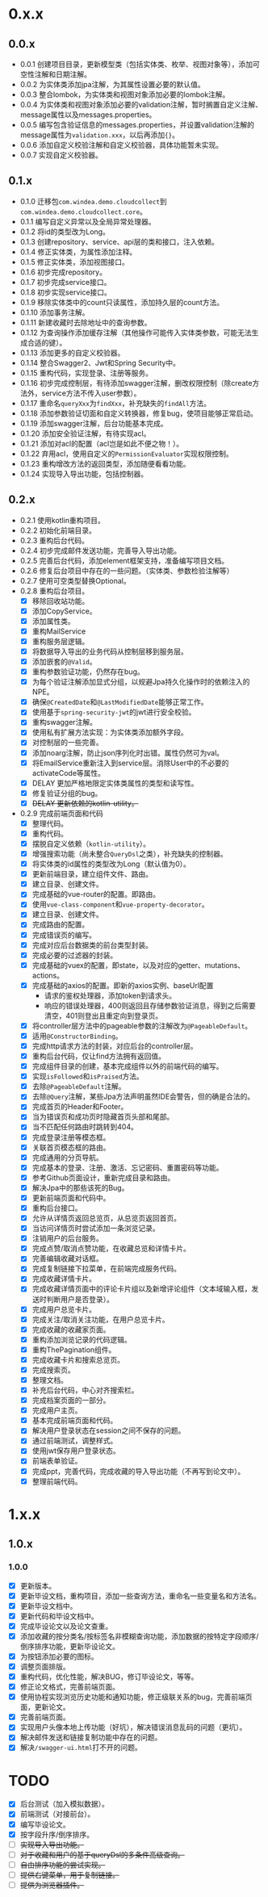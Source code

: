 # 0.x.x

## 0.0.x

* 0.0.1 创建项目目录，更新模型类（包括实体类、枚举、视图对象等），添加可空性注解和日期注解。
* 0.0.2 为实体类添加jpa注解，为其属性设置必要的默认值。
* 0.0.3 整合lombok，为实体类和视图对象添加必要的lombok注解。
* 0.0.4 为实体类和视图对象添加必要的validation注解，暂时搁置自定义注解、message属性以及messages.properties。
* 0.0.5 编写包含验证信息的messages.properties，并设置validation注解的message属性为`validation.xxx`，以后再添加`{}`。
* 0.0.6 添加自定义校验注解和自定义校验器，具体功能暂未实现。
* 0.0.7 实现自定义校验器。

## 0.1.x

* 0.1.0 迁移包`com.windea.demo.cloudcollect`到`com.windea.demo.cloudcollect.core`。
* 0.1.1 编写自定义异常以及全局异常处理器。
* 0.1.2 将id的类型改为Long。
* 0.1.3 创建repository、service、api层的类和接口，注入依赖。
* 0.1.4 修正实体类，为属性添加注释。
* 0.1.5 修正实体类，添加视图接口。
* 0.1.6 初步完成repository。
* 0.1.7 初步完成service接口。
* 0.1.8 初步实现service接口。
* 0.1.9 移除实体类中的count只读属性，添加持久层的count方法。
* 0.1.10 添加事务注解。
* 0.1.11 新建收藏时去除地址中的查询参数。
* 0.1.12 为查询操作添加缓存注解（其他操作可能传入实体类参数，可能无法生成合适的键）。
* 0.1.13 添加更多的自定义校验器。
* 0.1.14 整合Swagger2、Jwt和Spring Security中。
* 0.1.15 重构代码，实现登录、注册等服务。
* 0.1.16 初步完成控制层，有待添加swagger注解，删改权限控制（除create方法外，service方法不传入user参数）。
* 0.1.17 重命名`queryXxx`为`findXxx`，补充缺失的`findAll`方法。
* 0.1.18 添加参数验证切面和自定义转换器，修复bug，使项目能够正常启动。
* 0.1.19 添加swagger注解，后台功能基本完成。
* 0.1.20 添加安全验证注解，有待实现acl。
* 0.1.21 添加对acl的配置（acl岂是如此不便之物！）。
* 0.1.22 弃用acl，使用自定义的`PermissionEvaluator`实现权限控制。
* 0.1.23 重构增改方法的返回类型，添加随便看看功能。
* 0.1.24 实现导入导出功能，包括控制器。

## 0.2.x

* 0.2.1 使用kotlin重构项目。
* 0.2.2 初始化前端目录。
* 0.2.3 重构后台代码。
* 0.2.4 初步完成邮件发送功能，完善导入导出功能。
* 0.2.5 完善后台代码，添加element框架支持，准备编写项目文档。
* 0.2.6 修复后台项目中存在的一些问题。（实体类、参数检验注解等）
* 0.2.7 使用可空类型替换Optional。
* 0.2.8 重构后台项目。
  * [X] 移除回收站功能。
  * [X] 添加CopyService。
  * [X] 添加属性类。
  * [X] 重构MailService
  * [X] 重构服务层逻辑。
  * [X] 将数据导入导出的业务代码从控制层移到服务层。
  * [X] 添加嵌套的`@Valid`。
  * [X] 重构参数验证功能，仍然存在bug。
  * [X] 为每个验证注解添加显式分组，以规避Jpa持久化操作时的依赖注入的NPE。
  * [X] 确保`@CreatedDate`和`@LastModifiedDate`能够正常工作。
  * [X] 使用基于`spring-security-jwt`的jwt进行安全校验。
  * [X] 重构swagger注解。
  * [X] 使用私有扩展方法实现：为实体类添加额外字段。
  * [X] 对控制层的一些完善。
  * [X] 添加noarg注解，防止json序列化时出错。属性仍然可为val。
  * [X] 将EmailService重新注入到service层。消除User中的不必要的activateCode等属性。
  * [X] DELAY 更加严格地限定实体类属性的类型和读写性。
  * [X] 修复验证分组的bug。
  * [X] ~~DELAY 更新依赖的kotlin-utility。~~
* 0.2.9 完成前端页面和代码
  * [X] 整理代码。
  * [X] 重构代码。
  * [X] 摆脱自定义依赖（`kotlin-utility`）。
  * [X] 增强搜索功能（尚未整合`QueryDsl`之类），补充缺失的控制器。
  * [X] 将实体类的id属性的类型改为Long（默认值为0）。
  * [X] 更新前端目录，建立组件文件、路由。
  * [X] 建立目录、创建文件。
  * [X] 完成基础的vue-router的配置。即路由。
  * [X] 使用`vue-class-component`和`vue-property-decorator`。
  * [X] 建立目录、创建文件。
  * [X] 完成路由的配置。
  * [X] 完成错误页的编写。
  * [X] 完成对应后台数据类的前台类型封装。
  * [X] 完成必要的过滤器的封装。
  * [X] 完成基础的vuex的配置，即state，以及对应的getter、mutations、actions。
  * [X] 完成基础的axios的配置。即新的axios实例、baseUrl配置
    * 请求的鉴权处理器，添加token到请求头。
    * 响应的错误处理器，400则返回且存储参数验证消息，得到之后需要清空，401则登出且重定向到登录页。
  * [X] 将controller层方法中的pageable参数的注解改为`@PageableDefault`。
  * [X] 适用`@ConstructorBinding`。
  * [X] 完成http请求方法的封装，对应后台的controller层。
  * [X] 重构后台代码，仅让find方法拥有返回值。
  * [X] 完成组件目录的创建，基本完成组件以外的前端代码的编写。
  * [X] 实现`isFollowed`和`isPraised`方法。
  * [X] 去除`@PageableDefault`注解。
  * [X] 去除`@Query`注解，某些Jpa方法声明虽然IDE会警告，但的确是合法的。
  * [X] 完成首页的Header和Footer。
  * [X] 当为错误页和成功页时隐藏首页头部和尾部。
  * [X] 当不匹配任何路由时跳转到404。
  * [X] 完成登录注册等模态框。
  * [X] 关联首页模态框的路由。
  * [X] 完成通用的分页导航。
  * [X] 完成基本的登录、注册、激活、忘记密码、重置密码等功能。
  * [X] 参考Github页面设计，重新完成目录和路由。
  * [X] 解决Jpa中的那些该死的Bug。
  * [X] 更新前端页面和代码中。
  * [X] 重构后台接口。
  * [X] 允许从详情页返回总览页，从总览页返回首页。
  * [X] 当访问详情页时尝试添加一条浏览记录。
  * [X] 注销用户的后台服务。
  * [X] 完成点赞/取消点赞功能，在收藏总览和详情卡片。
  * [X] 完善编辑收藏对话框。
  * [X] 完成复制链接下拉菜单，在前端完成服务代码。
  * [X] 完成收藏详情卡片。
  * [X] 完成收藏详情页面中的评论卡片组以及新增评论组件（文本域输入框，发送时判断用户是否登录）。
  * [X] 完成用户总览卡片。
  * [X] 完成关注/取消关注功能，在用户总览卡片。
  * [X] 完成收藏的收藏家页面。
  * [X] 重构添加浏览记录的代码逻辑。
  * [X] 重构ThePagination组件。
  * [X] 完成收藏卡片和搜索总览页。
  * [X] 完成搜索页。
  * [X] 整理文档。
  * [X] 补充后台代码，中心对齐搜索栏。
  * [X] 完成档案页面的一部分。
  * [X] 完成用户主页。
  * [X] 基本完成前端页面和代码。
  * [X] 解决用户登录状态在session之间不保存的问题。
  * [X] 通过前端测试，调整样式。
  * [X] 使用jwt保存用户登录状态。
  * [X] 前端表单验证。
  * [X] 完成ppt，完善代码，完成收藏的导入导出功能（不再写到论文中）。
  * [X] 整理前端代码。

# 1.x.x

## 1.0.x

### 1.0.0

* [X] 更新版本。
* [X] 更新毕设文档，重构项目，添加一些查询方法，重命名一些变量名和方法名。
* [X] 更新毕设文档中。
* [X] 更新代码和毕设文档中。
* [X] 完成毕设论文以及论文查重。
* [X] 添加收藏的按分类名/按标签名非模糊查询功能，添加数据的按特定字段顺序/倒序排序功能，更新毕设论文。
* [X] 为按钮添加必要的图标。
* [X] 调整页面排版。
* [X] 重构代码，优化性能，解决BUG，修订毕设论文，等等。
* [X] 修正论文格式，完善前端页面。
* [X] 使用协程实现浏览历史功能和通知功能，修正级联关系的bug，完善前端页面，更新论文。
* [X] 完善前端页面。
* [X] 实现用户头像本地上传功能（好坑），解决错误消息乱码的问题（更坑）。
* [X] 解决邮件发送和链接复制功能中存在的问题。
* [X] 解决`/swagger-ui.html`打不开的问题。

# TODO

* [X] 后台测试（加入模拟数据）。
* [X] 前端测试（对接前台）。
* [X] 编写毕设论文。
* [X] 按字段升序/倒序排序。
* [ ] ~~实现导入导出功能。~~
* [ ] ~~对于收藏和用户的基于queryDsl的多条件高级查询。~~
* [ ] ~~自由排序功能的尝试实现。~~
* [ ] ~~提供右键菜单，用于复制链接。~~
* [ ] ~~提供为浏览器插件。~~
